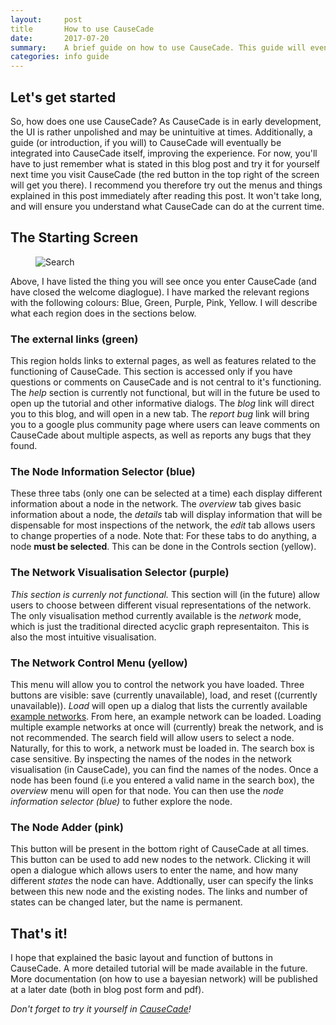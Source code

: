 ```yaml
---
layout:     post
title		How to use CauseCade
date:       2017-07-20
summary:    A brief guide on how to use CauseCade. This guide will eventually become available in CauseCade itself.
categories: info guide
---
```


## Let's get started

So, how does one use CauseCade? As CauseCade is in early development, the UI is rather unpolished and may be unintuitive at times. 
Additionally, a guide (or introduction, if you will) to CauseCade will eventually be integrated into CauseCade itself, improving the experience.
For now, you'll have to just remember what is stated in this blog post and try it for yourself next time you visit CauseCade (the red button in the top right of the screen will get you there).
I recommend you therefore  try out the menus and things explained in this post immediately after reading this post. It won't take long, and will ensure you understand what CauseCade can do at the current time.

## The Starting Screen
<figure>
  <img class="backdrop" src="{{ site.baseurl }}/images/2017-07-20-post/main_layout.png" alt="Search">
</figure>

Above, I have listed the thing you will see once you enter CauseCade (and have closed the welcome diaglogue).
I have marked the relevant regions with the following colours: Blue, Green, Purple, Pink, Yellow. I will describe what each region does
in the sections below. 

### The external links (green)
This region holds links to external pages, as well as features related to the functioning of CauseCade. 
This section is accessed only if you have questions or comments on CauseCade and is not central to it's functioning.
The *help* section is currently not functional, but will in the future be used to open up the tutorial and other informative dialogs.
The *blog* link will direct you to this blog, and will open in a new tab. The *report bug* link will bring you to a google plus community page where users can
leave comments on CauseCade about multiple aspects, as well as reports any bugs that they found.

### The Node Information Selector (blue)
These three tabs (only one can be selected at a time) each display different information about a node in the network.
The *overview* tab gives basic information about a node, the *details* tab will display information that will be dispensable for most inspections of the network, the *edit* tab allows users to change properties of a node.
Note that: For these tabs to do anything, a node **must be selected**. This can be done in the Controls section (yellow).

### The Network Visualisation Selector (purple)
*This section is currenly not functional.* This section will (in the future) allow users to choose between different visual representations of the network.
The only visualisation method currently available is the *network* mode, which is just the traditional directed acyclic graph representaiton. This is also the most intuitive visualisation.

### The Network Control Menu (yellow)
This menu will allow you to control the network you have loaded. Three buttons are visible: save (currently unavailable), load, and reset ((currently unavailable)).
*Load* will open up a dialog that lists the currently available [example networks](2017-07-17-Examples.md). From here, an example network can be loaded.
Loading multiple example networks at once will (currently) break the network, and is not recommended. The search field will allow users to select a node. Naturally, for this to work, a network must be loaded in.
The search box is case sensitive. By inspecting the names of the nodes in the network visualisation (in CauseCade), you can find the names of the nodes. 
Once a node has been found (i.e you entered a valid name in the search box), the *overview* menu will open for that node. You can then use the *node information selector (blue)* to futher explore the node.

### The Node Adder (pink)

This button will be present in the bottom right of CauseCade at all times. This button can be used to add new nodes to the network.
Clicking it will open a dialogue which allows users to enter the name, and how many different *states* the node can have. Addtionally, user can specify the links between this new node and the existing nodes.
The links and number of states can be changed later, but the name is permanent.

## That's it!

I hope that explained the basic layout and function of buttons in CauseCade. A more detailed tutorial will be made available in the future.
More documentation (on how to use a bayesian network) will be published at a later date (both in blog post form and pdf).

*Don't forget to try it yourself in [CauseCade](https://sandcrawler.github.io/CauseCade-deploy/)!*